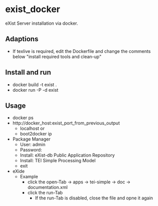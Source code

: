 # exist_docker
eXist Server installation via docker.

## Adaptions ##
* If texlive is required, edit the Dockerfile and change the comments below "install required tools and clean-up"

## Install and run ##
* docker build -t exist .
* docker run -P -d exist



## Usage ##
* docker ps
* http://docker_host:exist_port_from_previous_output
	* localhost or
	* boot2docker ip 
* Package Manager
	* User: admin
	* Password: 
	* Install: eXist-db Public Application Repository
	* Install: TEI Simple Processing Model
	* exit
* eXide
	* Example
		* click the open-Tab -> apps -> tei-simple -> doc -> documentation.xml
		* click the run-Tab 
			* If the run-Tab is disabled, close the file and opne it again
		
